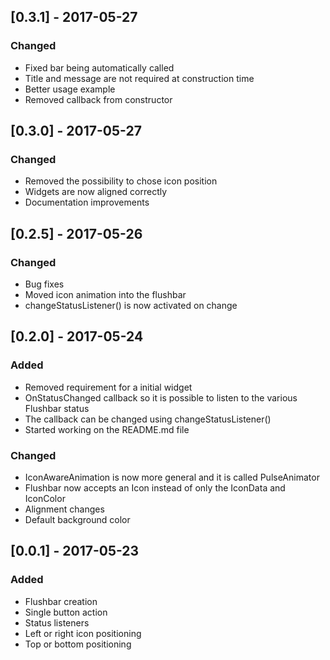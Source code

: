 ## [0.3.1] - 2017-05-27
### Changed
- Fixed bar being automatically called
- Title and message are not required at construction time
- Better usage example
- Removed callback from constructor

## [0.3.0] - 2017-05-27
### Changed
- Removed the possibility to chose icon position
- Widgets are now aligned correctly
- Documentation improvements

## [0.2.5] - 2017-05-26
### Changed
- Bug fixes
- Moved icon animation into the flushbar
- changeStatusListener() is now activated on change

## [0.2.0] - 2017-05-24
### Added
- Removed requirement for a initial widget
- OnStatusChanged callback so it is possible to listen to the various Flushbar status
- The callback can be changed using changeStatusListener()
- Started working on the README.md file

### Changed
- IconAwareAnimation is now more general and it is called PulseAnimator
- Flushbar now accepts an Icon instead of only the IconData and IconColor
- Alignment changes
- Default background color

## [0.0.1] - 2017-05-23
             
### Added
- Flushbar creation
- Single button action
- Status listeners
- Left or right icon positioning
- Top or bottom positioning